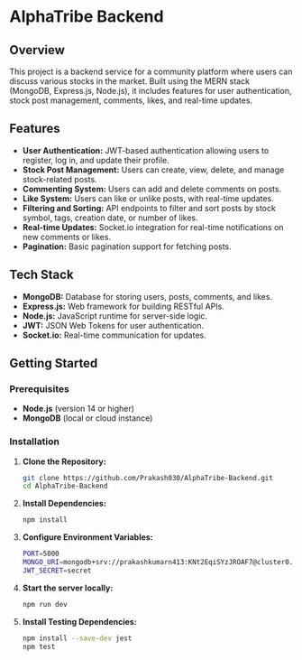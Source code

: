 # AlphaTribe Backend

## Overview

This project is a backend service for a community platform where users can discuss various stocks in the market. Built using the MERN stack (MongoDB, Express.js, Node.js), it includes features for user authentication, stock post management, comments, likes, and real-time updates.

## Features

- **User Authentication:** JWT-based authentication allowing users to register, log in, and update their profile.
- **Stock Post Management:** Users can create, view, delete, and manage stock-related posts.
- **Commenting System:** Users can add and delete comments on posts.
- **Like System:** Users can like or unlike posts, with real-time updates.
- **Filtering and Sorting:** API endpoints to filter and sort posts by stock symbol, tags, creation date, or number of likes.
- **Real-time Updates:** Socket.io integration for real-time notifications on new comments or likes.
- **Pagination:** Basic pagination support for fetching posts.

## Tech Stack

- **MongoDB:** Database for storing users, posts, comments, and likes.
- **Express.js:** Web framework for building RESTful APIs.
- **Node.js:** JavaScript runtime for server-side logic.
- **JWT:** JSON Web Tokens for user authentication.
- **Socket.io:** Real-time communication for updates.

## Getting Started

### Prerequisites

- **Node.js** (version 14 or higher)
- **MongoDB** (local or cloud instance)

### Installation

1. **Clone the Repository:**

   ```bash
   git clone https://github.com/Prakash030/AlphaTribe-Backend.git
   cd AlphaTribe-Backend

2. **Install Dependencies:**
    ```bash
    npm install

3. **Configure Environment Variables:**
    ```bash
    PORT=5000
    MONGO_URI=mongodb+srv://prakashkumarn413:KNt2EqiSYzJROAF7@cluster0.0k961.mongodb.net/
    JWT_SECRET=secret

4. **Start the server locally:**
    ```bash
    npm run dev

5. **Install Testing Dependencies:**
    ```bash
    npm install --save-dev jest
    npm test

